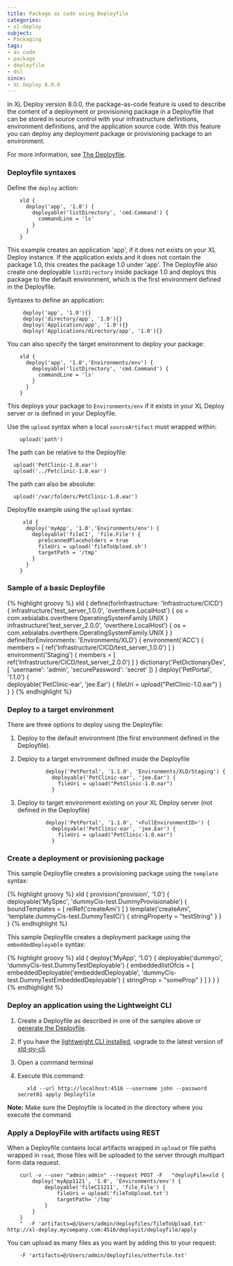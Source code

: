 ```yaml
---
title: Package as code using Deployfile
categories:
- xl-deploy
subject:
- Packaging
tags:
- as code
- package
- deployfile
- dsl
since:
- XL Deploy 8.0.0
---
```


In XL Deploy version 8.0.0, the package-as-code feature is used to describe the content of a deployment or provisioning package in a Deployfile that can be stored in source control with your infrastructure definitions, environment definitions, and the application source code. With this feature you can deploy any deployment package or provisioning package to an environment.

For more information, see [The Deployfile](/xl-deploy/concept/environment-as-code.html#the-deployfile).

### Deployfile syntaxes

Define the `deploy` action:

        xld {
          deploy('app', '1.0') {
            deployable('listDirectory', 'cmd.Command') {
              commandLine = 'ls'
            }
          }
        }

This example creates an application 'app', if it does not exists on your XL Deploy instance. If the application exists and it does not contain the package 1.0, this creates the package 1.0 under 'app'. The Deployfile also create one deployable `listDirectory` inside package 1.0 and deploys this package to the default environment, which is the first environment defined in the Deployfile.

Syntaxes to define an application:

         deploy('app', '1.0'){}
         deploy('directory/app', '1.0'){}
         deploy('Application/app', '1.0'){}   
         deploy('Applications/directory/app', '1.0'){}

You can also specify the target environment to deploy your package:

        xld {
          deploy('app', '1.0','Environments/env') {
            deployable('listDirectory', 'cmd.Command') {
              commandLine = 'ls'
            }
          }
        }

This deploys your package to `Environments/env` if it exists in your XL Deploy server or is defined in your Deployfile.

Use the `upload` syntax when a local `sourceArtifact` must wrapped within:

        upload('path')

The path can be relative to the Deployfile:

      upload('PetClinic-1.0.ear')
      upload('../Petclinic-1.0.ear')

The path can also be absolute:

      upload('/var/folders/PetClinic-1.0.ear')

Deployfile example using the `upload` syntax:

         xld {
          deploy('myApp', '1.0','Environments/env') {
            deployable('fileCI', 'file.File') {
              preScannedPlaceholders = true
              fileUri = upload('fileToUpload.sh')
              targetPath = '/tmp'
            }
          }
        }

### Sample of a basic Deployfile

{% highlight groovy %}
xld {
  define(forInfrastructure: 'Infrastructure/CICD') {
    infrastructure('test_server_1.0.0', 'overthere.LocalHost') {
      os = com.xebialabs.overthere.OperatingSystemFamily.UNIX
    }
    infrastructure('test_server_2.0.0', 'overthere.LocalHost') {
      os = com.xebialabs.overthere.OperatingSystemFamily.UNIX
    }
  }
  define(forEnvironments: 'Environments/XLD') {
    environment('ACC') {
      members = [
        ref('Infrastructure/CICD/test_server_1.0.0')
      ]
    }
    environment('Staging') {
      members = [
       ref('Infrastructure/CICD/test_server_2.0.0')
      ]
    }
    dictionary('PetDictionaryDev', [
      'username': 'admin',
      'securePassword': 'secret'
    ])
  }
  deploy('PetPortal', '1.1.0') {      
    deployable('PetClinic-ear', 'jee.Ear') {
      fileUri = upload("PetClinic-1.0.ear")
    }
  }
}
{% endhighlight %}

### Deploy to a target environment

There are three options to deploy using the Deployfile:

1. Deploy to the default environment (the first environment defined in the Deployfile).
1. Deploy to a target environment defined inside the Deployfile

                deploy('PetPortal', '1.1.0', 'Environments/XLD/Staging') {      
                  deployable('PetClinic-ear', 'jee.Ear') {
                    fileUri = upload("PetClinic-1.0.ear")
                  }

1. Deploy to target environment existing on your XL Deploy server (not defined in the Deployfile)

                deploy('PetPortal', '1.1.0', '<FullEnvironmentID>') {      
                  deployable('PetClinic-ear', 'jee.Ear') {
                    fileUri = upload("PetClinic-1.0.ear")
                  }

### Create a deployment or provisioning package

This sample Deployfile creates a provisioning package using the `template` syntax:

{% highlight groovy %}
xld {
  provision('provision', '1.0') {
    deployable('MySpec', 'dummyCis-test.DummyProvisionable') {
        boundTemplates = [
                relRef('createAmi')
        ]
    }
    template('createAmi', 'template.dummyCis-test.DummyTestCi') {
        stringProperty = "testString"
    }
  }
}
{% endhighlight %}    

This sample Deployfile creates a deployment package using the `embeddedDeployable` syntax:

{% highlight groovy %}
xld {
 deploy('MyApp', '1.0') {
  deployable('dummyci', 'dummyCis-test.DummyTestDeployable') {
   embeddedlistOfcis = [
           embeddedDeployable('embeddedDeployable', 'dummyCis-test.DummyTestEmbeddedDeployable') {
            stringProp = "someProp"
           }
   ]
  }
 }
}
{% endhighlight %}   

### Deploy an application using the Lightweight CLI

1. Create a Deployfile as described in one of the samples above or [generate the Deployfile](/xl-deploy/concept/xl-deploy-lightweight-cli.html#generate-a-deployfile).
1. If you have the [lightweight CLI installed](/xl-deploy/concept/xl-deploy-lightweight-cli.html), upgrade to the latest version of [xld-py-cli](https://pypi.python.org/pypi/xld-py-cli/).
1. Open a command terminal  
1. Execute this command:

          xld --url http://localhost:4516 --username john --password secret01 apply Deployfile

**Note:** Make sure the Deployfile is located in the directory where you execute the command.    

### Apply a DeployFile with artifacts using REST

When a Deployfile contains local artifacts wrapped in `upload` or file paths wrapped in `read`, those files will be uploaded to the server through multipart form data request.

        curl -v --user "admin:admin" --request POST -F   "deployFile=xld {
            deploy('myApp1121', '1.0', 'Environments/env') {
                deployable('fileCI1211', 'file.File') {
                    fileUri = upload('fileToUpload.txt')
                    targetPath= '/tmp'
                }
            }
        }
        "  -F 'artifacts=@/Users/admin/deployfiles/fileToUpload.txt' http://xl-deploy.mycompany.com:4516/deployit/deployfile/apply

You can upload as many files as you want by adding this to your request:

        -F 'artifacts=@/Users/admin/deployfiles/otherfile.txt'    
